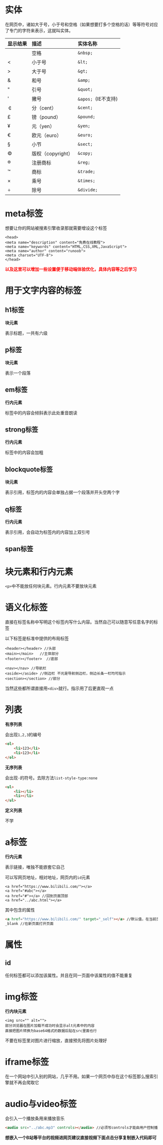 # 实体

在网页中，诸如大于号，小于号和空格（如果想要打多个空格的话）等等符号对应了专门的字符来表示，这就叫实体。

| 显示结果 | 描述              | 实体名称            |
| :------- | :---------------- | :------------------ |
|          | 空格              | `&nbsp;`            |
| <        | 小于号            | `&lt;`              |
| >        | 大于号            | `&gt;`              |
| &        | 和号              | `&amp;`             |
| "        | 引号              | `&quot;`            |
| '        | 撇号              | `&apos; `(IE不支持) |
| ￠       | 分（cent）        | `&cent;`            |
| £        | 镑（pound）       | `&pound;`           |
| ¥        | 元（yen）         | `&yen;`             |
| €        | 欧元（euro）      | `&euro;`            |
| §        | 小节              | `&sect;`            |
| ©        | 版权（copyright） | `&copy;`            |
| ®        | 注册商标          | `&reg;`             |
| ™        | 商标              | `&trade;`           |
| ×        | 乘号              | `&times;`           |
| ÷        | 除号              | `&divide;`          |

# meta标签

想要让你的网站被搜素引擎收录那就需要增设这个标签

```
<head>
<meta name="description" content="免费在线教程">
<meta name="keywords" content="HTML,CSS,XML,JavaScript">
<meta name="author" content="runoob">
<meta charset="UTF-8">
</head>
```

<font color=red>**以及这里可以增加一些设置便于移动端体验优化，具体内容等之后学习**</font>

# 用于文字内容的标签

## h1标签

**块元素**

表示标题，一共有六级

## p标签

**块元素**

表示一个段落

## em标签

**行内元素**

标签中的内容会倾斜表示此处重音朗读

## strong标签

**行内元素**

标签中的内容会加粗

## blockquote标签

**块元素**

表示引用，标签内的内容会单独占据一个段落并开头空两个字

## q标签

**行内元素**

表示引用，会自动为标签内的内容加上双引号

## span标签



# 块元素和行内元素

`<p>`中不能放任何块元素。行内元素不要放块元素

# 语义化标签

直接在标签名称中写明这个标签内写什么内容。当然自己可以随意写任意名字的标签

以下标签是标准中提供的布局标签

``` 
<header></header> //头部
<main></main>   //主体部分
<footer></footer>  //底部

<nav></nav> //导航栏
<aside></aside> //侧边栏 不光是导航侧边栏，侧边长条一栏均可指示
<section></section> //部分
```

当然这些都所谓直接用`<div>`就行。指示用了后更直观一点

# 列表

**有序列表**

会出现`1,2,3`的编号

```html
<ol>
    <li>123</li>
    <li>123</li>
</ol>
```

**无序列表**

会出现`·`的符号。去除方法`list-style-type:none`

```html
<ul>
    <li></li>
    <li></li>
</ul>
```

**定义列表**

不学

# a标签

**行内元素**

表示链接，唯独不能嵌套它自己

可以写网页地址，相对地址，网页内的`id`元素

```
<a href="https://www.bilibili.com/"></a>
<a href="#abc"></a>
<a href="#"></a> //回到页面顶部
<a href="../abc.html"></a>
```

其中包含的属性

```html
<a href="https://www.bilibili.com/" target="_self"></a> //默认值，在当前页面打开页面
_blank //在新页面打开页面
```

# 属性

## id

任何标签都可以添加该属性。并且在同一页面中该属性的值不能重复

# img标签

**行内块元素**

```
<img src="" alt="">  
部分浏览器在图片加载不成功时会显示alt元素中的内容
直接把图片转换为base64格式的数据后贴在src里面也行
```

不要在标签里对图片进行缩放，直接预先将图片处理好

# iframe标签

在一个网站中引入别的网站，几乎不用。如果一个网页中存在这个标签那么搜索引擎就不再会爬取它

# audio与video标签

会引入一个播放条用来播放音乐

```html
<audio src="../abc.mp3" controls></audio> //必须写controls才能由用户控制播放
```

**想嵌入一个B站等平台的视频进网页建议直接视频下面点击分享复制嵌入代码即可**




